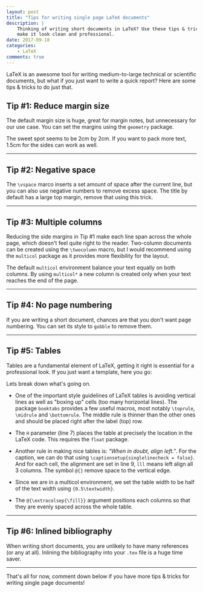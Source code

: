 ```yaml
---
layout: post
title: "Tips for writing single page LaTeX documents"
description: |
    Thinking of writing short documents in LaTeX? Use these tips & tricks to
    make it look clean and professional.
date: 2017-09-18
categories:
    - LaTeX
comments: true
---
```


LaTeX is an awesome tool for writing medium-to-large technical or scientific
documents, but what if you just want to write a quick report? Here are some
tips & tricks to do just that.

## Tip #1: Reduce margin size

The default margin size is huge, great for margin notes, but unnecessary for
our use case. You can set the margins using the `geometry` package.

<script src="https://gist.github.com/tommyip/7c3bc66da2d11257472cec72033338db.js"></script>

The sweet spot seems to be 2cm by 2cm. If you want to pack more text, 1.5cm for
the sides can work as well.

<hr class="p-divider">

## Tip #2: Negative space

The `\vspace` marco inserts a set amount of space after the current line, but
you can also use negative numbers to remove excess space. The title by default
has a large top margin, remove that using this trick.

<script src="https://gist.github.com/tommyip/b30ff95fe834de8051c9cfc0154f3170.js"></script>

<hr class="p-divider">

## Tip #3: Multiple columns

Reducing the side margins in Tip #1 make each line span across the whole page,
which doesn't feel quite right to the reader. Two-column documents can be
created using the `\twocolumn` macro, but I would recommend using the
`multicol` package as it provides more flexibility for the layout.

<script src="https://gist.github.com/tommyip/35484e2839e404a861ed88063a0321ce.js"></script>

The default `multicol` environment balance your text equally on both columns.
By using `multicol*` a new column is created only when your text reaches the
end of the page.

<script src="https://gist.github.com/tommyip/f877acbfb267471b6d605812f5c1aa14.js"></script>

<hr class="p-divider">

## Tip #4: No page numbering

If you are writing a short document, chances are that you don't want page numbering.
You can set its style to `gobble` to remove them.

<script src="https://gist.github.com/tommyip/12f87c8ecac9ea2d31add3479e4d4674.js"></script>

<hr class="p-divider">

## Tip #5: Tables

Tables are a fundamental element of LaTeX, getting it right is essential for a
professional look. If you just want a template, here you go:

<script src="https://gist.github.com/tommyip/9bfefeaec637a1f9bb98e7a4d93faa43.js"></script>

Lets break down what's going on.

* One of the important style guidelines of LaTeX tables is avoiding vertical
  lines as well as "boxing up" cells (too many horizontal lines). The
  package `booktabs` provides a few useful macros, most notably
  `\toprule`, `\midrule` and `\bottomrule`. The middle rule is thinner than the
  other ones and should be placed right after the label (top) row.

* The `H` parameter (line 7) places the table at precisely the location in the
  LaTeX code. This requires the `float` package.

* Another rule in making nice tables is: *"When in doubt, align left."*. For
  the caption, we can do that using `\captionsetup{singlelinecheck = false}`.
  And for each cell, the alignment are set in line 9, `lll` means left align
  all 3 columns. The symbol `@{}` remove space to the vertical edge.

* Since we are in a multicol environment, we set the table width to be half of
  the text width using `{0.5\textwidth}`.

* The `@{\extracolsep{\fill}}` argument positions each columns so that they are
  evenly spaced across the whole table.

<hr class="p-divider">

## Tip #6: Inlined bibliography

When writing short documents, you are unlikely to have many references (or any
at all). Inlining the bibliography into your `.tex` file is a huge time saver.

<script src="https://gist.github.com/tommyip/ea00bdebc05a18c970582ce881839d03.js"></script>

<hr class="p-divider">

That's all for now, comment down below if you have more tips & tricks for
writing single page documents!
